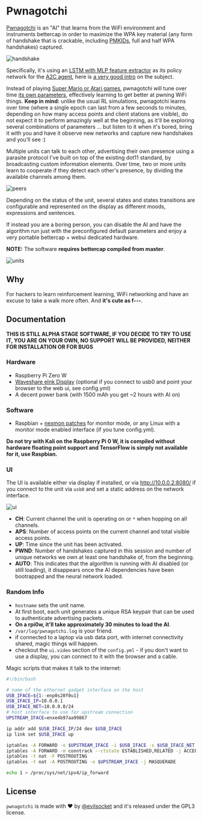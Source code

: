 # Pwnagotchi

[Pwnagotchi](https://twitter.com/pwnagotchi) is an "AI" that learns from the WiFi environment and instruments bettercap in order to maximize the WPA key material (any form of handshake that is crackable, including [PMKIDs](https://www.evilsocket.net/2019/02/13/Pwning-WiFi-networks-with-bettercap-and-the-PMKID-client-less-attack/), full and half WPA handshakes) captured.

![handshake](https://i.imgur.com/pdA4vCZ.png)

Specifically, it's using an [LSTM with MLP feature extractor](https://stable-baselines.readthedocs.io/en/master/modules/policies.html#stable_baselines.common.policies.MlpLstmPolicy) as its policy network for the [A2C agent](https://stable-baselines.readthedocs.io/en/master/modules/a2c.html), here is [a very good intro](https://hackernoon.com/intuitive-rl-intro-to-advantage-actor-critic-a2c-4ff545978752) on the subject.

Instead of playing [Super Mario or Atari games](https://becominghuman.ai/getting-mario-back-into-the-gym-setting-up-super-mario-bros-in-openais-gym-8e39a96c1e41?gi=c4b66c3d5ced), pwnagotchi will tune over time [its own parameters](https://github.com/evilsocket/pwnagotchi/blob/master/sdcard/rootfs/root/pwnagotchi/config.yml#L54), effectively learning to get better at pwning WiFi things. **Keep in mind:** unlike the usual RL simulations, pwnagotchi learns over time (where a single epoch can last from a few seconds to minutes, depending on how many access points and client stations are visible), do not expect it to perform amazingly well at the beginning, as it'll be exploring several combinations of parameters ... but listen to it when it's bored, bring it with you and have it observe new networks and capture new handshakes and you'll see :)

Multiple units can talk to each other, advertising their own presence using a parasite protocol I've built on top of the existing dot11 standard, by broadcasting custom information elements. Over time, two or more units learn to cooperate if they detect each other's presence, by dividing the available channels among them.

![peers](https://i.imgur.com/Ywr5aqx.png)

Depending on the status of the unit, several states and states transitions are configurable and represented on the display as different moods, expressions and sentences.

If instead you are a boring person, you can disable the AI and have the algorithm run just with the preconfigured default parameters and enjoy a very portable bettercap + webui dedicated hardware.

**NOTE:** The software **requires bettercap compiled from master**.

![units](https://i.imgur.com/MStjXZF.png)

## Why

For hackers to learn reinforcement learning, WiFi networking and have an excuse to take a walk more often. And **it's cute as f---**.

## Documentation

**THIS IS STILL ALPHA STAGE SOFTWARE, IF YOU DECIDE TO TRY TO USE IT, YOU ARE ON YOUR OWN, NO SUPPORT WILL BE PROVIDED, NEITHER FOR INSTALLATION OR FOR BUGS**

### Hardware

- Raspberry Pi Zero W
- [Waveshare eInk Display](https://www.waveshare.com/2.13inch-e-paper-hat.htm) (optional if you connect to usb0 and point your browser to the web ui, see config.yml)
- A decent power bank (with 1500 mAh you get ~2 hours with AI on)

### Software

- Raspbian + [nexmon patches](https://re4son-kernel.com/re4son-pi-kernel/) for monitor mode, or any Linux with a monitor mode enabled interface (if you tune config.yml).

**Do not try with Kali on the Raspberry Pi 0 W, it is compiled without hardware floating point support and TensorFlow is simply not available for it, use Raspbian.**

### UI

The UI is available either via display if installed, or via http://10.0.0.2:8080/ if you connect to the unit via `usb0` and set a static address on the network interface.

![ui](https://i.imgur.com/XgIrcur.png)

* **CH**: Current channel the unit is operating on or `*` when hopping on all channels.
* **APS**: Number of access points on the current channel and total visible access points.
* **UP**: Time since the unit has been activated.
* **PWND**: Number of handshakes captured in this session and number of unique networks we own at least one handshake of, from the beginning.
* **AUTO**: This indicates that the algorithm is running with AI disabled (or still loading), it disappears once the AI dependencies have been bootrapped and the neural network loaded.

### Random Info

- `hostname` sets the unit name.
- At first boot, each unit generates a unique RSA keypair that can be used to authenticate advertising packets.
- **On a rpi0w, it'll take approximately 30 minutes to load the AI**.
- `/var/log/pwnagotchi.log` is your friend.
- if connected to a laptop via usb data port, with internet connectivity shared, magic things will happen.
- checkout the `ui.video` section of the `config.yml` - if you don't want to use a display, you can connect to it with the browser and a cable.

Magic scripts that makes it talk to the internet:

```sh
#!/bin/bash

# name of the ethernet gadget interface on the host
USB_IFACE=${1:-enp0s20f0u1}
USB_IFACE_IP=10.0.0.1
USB_IFACE_NET=10.0.0.0/24
# host interface to use for upstream connection
UPSTREAM_IFACE=enxe4b97aa99867

ip addr add $USB_IFACE_IP/24 dev $USB_IFACE
ip link set $USB_IFACE up

iptables -A FORWARD -o $UPSTREAM_IFACE -i $USB_IFACE -s $USB_IFACE_NET -m conntrack --ctstate NEW -j ACCEPT
iptables -A FORWARD -m conntrack --ctstate ESTABLISHED,RELATED -j ACCEPT
iptables -t nat -F POSTROUTING
iptables -t nat -A POSTROUTING -o $UPSTREAM_IFACE -j MASQUERADE

echo 1 > /proc/sys/net/ipv4/ip_forward
```

## License

`pwnagotchi` is made with ♥  by [@evilsocket](https://twitter.com/evilsocket) and it's released under the GPL3 license.



